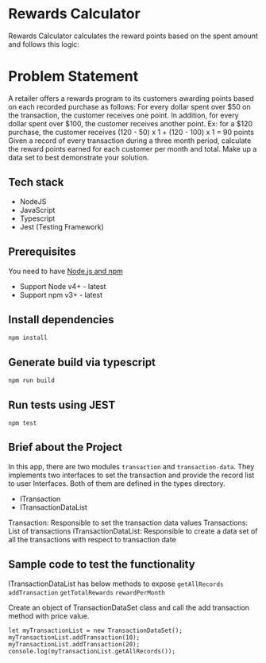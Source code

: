 # Rewards Calculator

Rewards Calculator calculates the reward points based on the spent amount and follows this logic:

# Problem Statement

A retailer offers a rewards program to its customers awarding points based on each recorded purchase as follows:
For every dollar spent over $50 on the transaction, the customer receives one point.
In addition, for every dollar spent over $100, the customer receives another point.
Ex: for a $120 purchase, the customer receives
(120 - 50) x 1 + (120 - 100) x 1 = 90 points
Given a record of every transaction during a three month period, calculate the reward points earned for each customer per month and total. 
Make up a data set to best demonstrate your solution.


## Tech stack
- NodeJS
- JavaScript
- Typescript
- Jest (Testing Framework)

## Prerequisites
You need to have [Node.js and npm](https://nodejs.org/en/)
- Support Node v4+ - latest
- Support npm v3+ - latest

## Install dependencies
```
npm install
```

## Generate build via typescript
```
npm run build
```

## Run tests using JEST
```
npm test
```

## Brief about the Project
In this app, there are two modules ```transaction``` and ```transaction-data```. They implements two interfaces to set the transaction and provide the record list to user Interfaces. Both of them are defined in the types directory.
- ITransaction
- ITransactionDataList

Transaction: Responsible to set the transaction data values
Transactions: List of transactions
ITransactionDataList: Responsible to create a data set of all the transactions with respect to transaction date

## Sample code to test the functionality
ITransactionDataList has below methods to expose
```getAllRecords```
```addTransaction```
```getTotalRewards```
```rewardPerMonth```

Create an object of TransactionDataSet class and call the add transaction method with price value.
```
let myTransactionList = new TransactionDataSet();
myTransactionList.addTransaction(10);
myTransactionList.addTransaction(20);
console.log(myTransactionList.getAllRecords());
```
